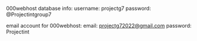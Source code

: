 000webhost database info:
username: projectg7
password: @Projectintgroup7

email account for 000webhost:
email: projectg72022@gmail.com
password: Projectint
